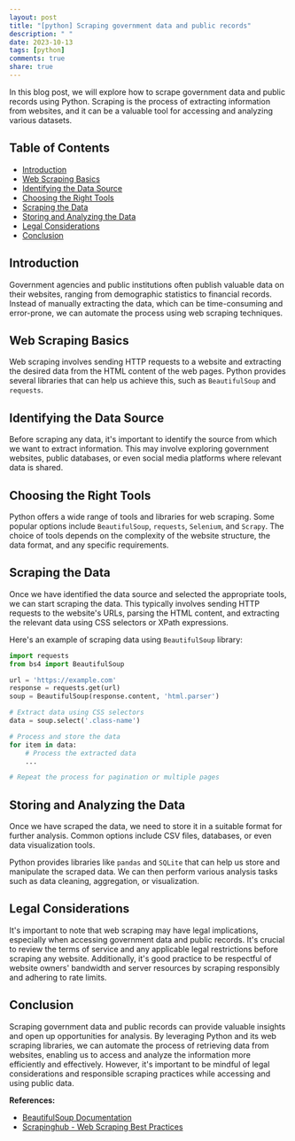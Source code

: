 ```yaml
---
layout: post
title: "[python] Scraping government data and public records"
description: " "
date: 2023-10-13
tags: [python]
comments: true
share: true
---
```


In this blog post, we will explore how to scrape government data and public records using Python. Scraping is the process of extracting information from websites, and it can be a valuable tool for accessing and analyzing various datasets.

## Table of Contents
- [Introduction](#introduction)
- [Web Scraping Basics](#web-scraping-basics)
- [Identifying the Data Source](#identifying-the-data-source)
- [Choosing the Right Tools](#choosing-the-right-tools)
- [Scraping the Data](#scraping-the-data)
- [Storing and Analyzing the Data](#storing-and-analyzing-the-data)
- [Legal Considerations](#legal-considerations)
- [Conclusion](#conclusion)

## Introduction
Government agencies and public institutions often publish valuable data on their websites, ranging from demographic statistics to financial records. Instead of manually extracting the data, which can be time-consuming and error-prone, we can automate the process using web scraping techniques.

## Web Scraping Basics
Web scraping involves sending HTTP requests to a website and extracting the desired data from the HTML content of the web pages. Python provides several libraries that can help us achieve this, such as `BeautifulSoup` and `requests`.

## Identifying the Data Source
Before scraping any data, it's important to identify the source from which we want to extract information. This may involve exploring government websites, public databases, or even social media platforms where relevant data is shared.

## Choosing the Right Tools
Python offers a wide range of tools and libraries for web scraping. Some popular options include `BeautifulSoup`, `requests`, `Selenium`, and `Scrapy`. The choice of tools depends on the complexity of the website structure, the data format, and any specific requirements.

## Scraping the Data
Once we have identified the data source and selected the appropriate tools, we can start scraping the data. This typically involves sending HTTP requests to the website's URLs, parsing the HTML content, and extracting the relevant data using CSS selectors or XPath expressions.

Here's an example of scraping data using `BeautifulSoup` library:

```python
import requests
from bs4 import BeautifulSoup

url = 'https://example.com'
response = requests.get(url)
soup = BeautifulSoup(response.content, 'html.parser')

# Extract data using CSS selectors
data = soup.select('.class-name')

# Process and store the data
for item in data:
    # Process the extracted data
    ...

# Repeat the process for pagination or multiple pages
```

## Storing and Analyzing the Data
Once we have scraped the data, we need to store it in a suitable format for further analysis. Common options include CSV files, databases, or even data visualization tools.

Python provides libraries like `pandas` and `SQLite` that can help us store and manipulate the scraped data. We can then perform various analysis tasks such as data cleaning, aggregation, or visualization.

## Legal Considerations
It's important to note that web scraping may have legal implications, especially when accessing government data and public records. It's crucial to review the terms of service and any applicable legal restrictions before scraping any website. Additionally, it's good practice to be respectful of website owners' bandwidth and server resources by scraping responsibly and adhering to rate limits.

## Conclusion
Scraping government data and public records can provide valuable insights and open up opportunities for analysis. By leveraging Python and its web scraping libraries, we can automate the process of retrieving data from websites, enabling us to access and analyze the information more efficiently and effectively. However, it's important to be mindful of legal considerations and responsible scraping practices while accessing and using public data.

**References:**
- [BeautifulSoup Documentation](https://www.crummy.com/software/BeautifulSoup/bs4/doc/)
- [Scrapinghub - Web Scraping Best Practices](https://www.scrapinghub.com/web-scraping-best-practices/)